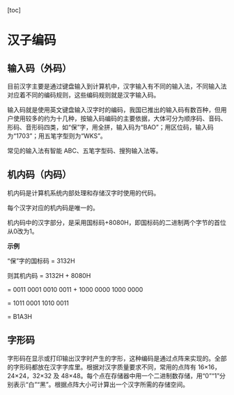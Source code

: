 [toc]

# 汉子编码

## 输入码（外码）

目前汉字主要是通过键盘输入到计算机中，汉字输入有不同的输入法，不同输入法对应着不同的编码规则，这些编码规则就是汉字输入码。

输入码就是使用英文键盘输入汉字时的编码，我国已推出的输入码有数百种，但用户使用较多的约为十几种，按输入码编码的主要依据，大体可分为顺序码、音码、形码、音形码四类，如“保”字，用全拼，输入码为“BAO”；用区位码，输入码为“1703”；用五笔字型则为“WKS”。

常见的输入法有智能 ABC、五笔字型码、搜狗输入法等。

## 机内码（内码）

机内码是计算机系统内部处理和存储汉字时使用的代码。

每个汉字对应的机内码是唯一的。

机内码中的汉字部分，是采用国标码+8080H，即国标码的二进制两个字节的首位从0改为1。

**示例**

“保”字的国标码 = 3132H 

则其机内码 = 3132H + 8080H 

= 0011 0001 0010 0011 + 1000 0000 1000 0000 

= 1011 0001 1010 0011

= B1A3H

## 字形码

字形码在显示或打印输出汉字时产生的字形，这种编码是通过点阵来实现的。全部的字形码都放在汉字字库里。根据对汉字质量要求不同，常用的点阵有 16×16，24×24，32×32 及 48×48。每个点在存储器中用一个二进制数存储，用“0”“1”分别表示“白”“黑”。根据点阵大小可计算出一个汉字所需的存储空间。